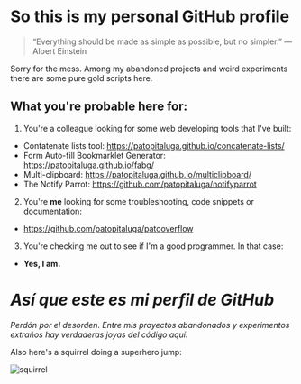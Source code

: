 # So this is my personal GitHub profile

> “Everything should be made as simple as possible, but no simpler.” — Albert Einstein

Sorry for the mess. Among my abandoned projects and weird experiments there are some pure gold scripts here.

## What you're probable here for:

1. You're a colleague looking for some web developing tools that I've built:

  - Contatenate lists tool: https://patopitaluga.github.io/concatenate-lists/
  - Form Auto-fill Bookmarklet Generator: https://patopitaluga.github.io/fabg/
  - Multi-clipboard: https://patopitaluga.github.io/multiclipboard/
  - The Notify Parrot: https://github.com/patopitaluga/notifyparrot

2. You're **me** looking for some troubleshooting, code snippets or documentation:

  - https://github.com/patopitaluga/patooverflow

3. You're checking me out to see if I'm a good programmer. In that case:

  - **Yes, I am.**

# *Así que este es mi perfil de GitHub*

*Perdón por el desorden. Entre mis proyectos abandonados y experimentos extraños hay verdaderas joyas del código aquí.*

Also here's a squirrel doing a superhero jump:

![squirrel](https://i.imgur.com/aTco5L6.jpg "Squirrel")
